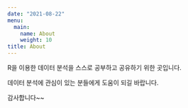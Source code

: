 ```yaml
---
date: "2021-08-22"
menu:
  main:
    name: About
    weight: 10
title: About 
---
```


R을 이용한 데이터 분석을 스스로 공부하고 공유하기 위한 곳입니다.

데이터 분석에 관심이 있는 분들에게 도움이 되길 바랍니다.

감사합니다~~
